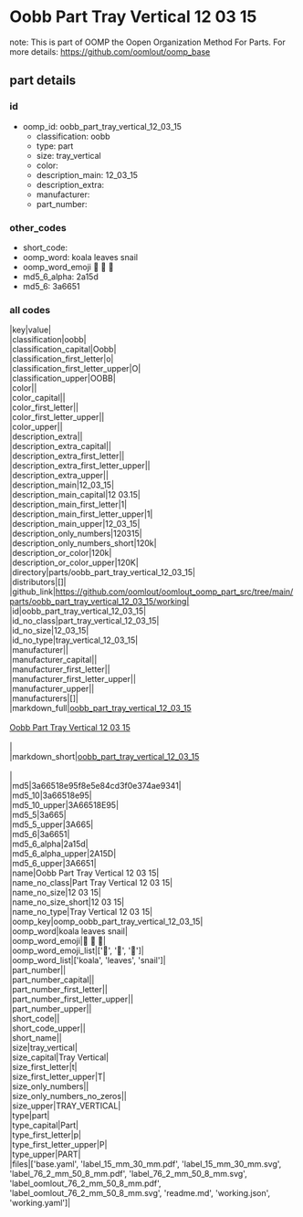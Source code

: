 # Oobb Part Tray Vertical 12 03 15  

note: This is part of OOMP the Oopen Organization Method For Parts. For more details: https://github.com/oomlout/oomp_base

##  part details





### id
* oomp_id: oobb_part_tray_vertical_12_03_15
  * classification: oobb
  * type: part
  * size: tray_vertical
  * color: 
  * description_main: 12_03_15
  * description_extra: 
  * manufacturer: 
  * part_number: 

### other_codes
* short_code: 
* oomp_word: koala leaves snail
* oomp_word_emoji :koala: :leaves: :snail:
* md5_6_alpha: 2a15d
* md5_6: 3a6651

### all codes 
|key|value|  
|classification|oobb|  
|classification_capital|Oobb|  
|classification_first_letter|o|  
|classification_first_letter_upper|O|  
|classification_upper|OOBB|  
|color||  
|color_capital||  
|color_first_letter||  
|color_first_letter_upper||  
|color_upper||  
|description_extra||  
|description_extra_capital||  
|description_extra_first_letter||  
|description_extra_first_letter_upper||  
|description_extra_upper||  
|description_main|12_03_15|  
|description_main_capital|12 03.15|  
|description_main_first_letter|1|  
|description_main_first_letter_upper|1|  
|description_main_upper|12_03_15|  
|description_only_numbers|120315|  
|description_only_numbers_short|120k|  
|description_or_color|120k|  
|description_or_color_upper|120K|  
|directory|parts/oobb_part_tray_vertical_12_03_15|  
|distributors|[]|  
|github_link|https://github.com/oomlout/oomlout_oomp_part_src/tree/main/parts/oobb_part_tray_vertical_12_03_15/working|  
|id|oobb_part_tray_vertical_12_03_15|  
|id_no_class|part_tray_vertical_12_03_15|  
|id_no_size|12_03_15|  
|id_no_type|tray_vertical_12_03_15|  
|manufacturer||  
|manufacturer_capital||  
|manufacturer_first_letter||  
|manufacturer_first_letter_upper||  
|manufacturer_upper||  
|manufacturers|[]|  
|markdown_full|[oobb_part_tray_vertical_12_03_15](https://github.com/oomlout/oomlout_oomp_part_src/tree/main/parts/oobb_part_tray_vertical_12_03_15/working)<br>[](https://github.com/oomlout/oomlout_oomp_part_src/tree/main/parts/oobb_part_tray_vertical_12_03_15/working)<br>[Oobb Part Tray Vertical 12 03 15](https://github.com/oomlout/oomlout_oomp_part_src/tree/main/parts/oobb_part_tray_vertical_12_03_15/working)<br><br>|  
|markdown_short|[oobb_part_tray_vertical_12_03_15](https://github.com/oomlout/oomlout_oomp_part_src/tree/main/parts/oobb_part_tray_vertical_12_03_15/working)<br><br>|  
|md5|3a66518e95f8e5e84cd3f0e374ae9341|  
|md5_10|3a66518e95|  
|md5_10_upper|3A66518E95|  
|md5_5|3a665|  
|md5_5_upper|3A665|  
|md5_6|3a6651|  
|md5_6_alpha|2a15d|  
|md5_6_alpha_upper|2A15D|  
|md5_6_upper|3A6651|  
|name|Oobb Part Tray Vertical 12 03 15|  
|name_no_class|Part Tray Vertical 12 03 15|  
|name_no_size|12 03 15|  
|name_no_size_short|12 03 15|  
|name_no_type|Tray Vertical 12 03 15|  
|oomp_key|oomp_oobb_part_tray_vertical_12_03_15|  
|oomp_word|koala leaves snail|  
|oomp_word_emoji|:koala: :leaves: :snail:|  
|oomp_word_emoji_list|[':koala:', ':leaves:', ':snail:']|  
|oomp_word_list|['koala', 'leaves', 'snail']|  
|part_number||  
|part_number_capital||  
|part_number_first_letter||  
|part_number_first_letter_upper||  
|part_number_upper||  
|short_code||  
|short_code_upper||  
|short_name||  
|size|tray_vertical|  
|size_capital|Tray Vertical|  
|size_first_letter|t|  
|size_first_letter_upper|T|  
|size_only_numbers||  
|size_only_numbers_no_zeros||  
|size_upper|TRAY_VERTICAL|  
|type|part|  
|type_capital|Part|  
|type_first_letter|p|  
|type_first_letter_upper|P|  
|type_upper|PART|  
|files|['base.yaml', 'label_15_mm_30_mm.pdf', 'label_15_mm_30_mm.svg', 'label_76_2_mm_50_8_mm.pdf', 'label_76_2_mm_50_8_mm.svg', 'label_oomlout_76_2_mm_50_8_mm.pdf', 'label_oomlout_76_2_mm_50_8_mm.svg', 'readme.md', 'working.json', 'working.yaml']|  
